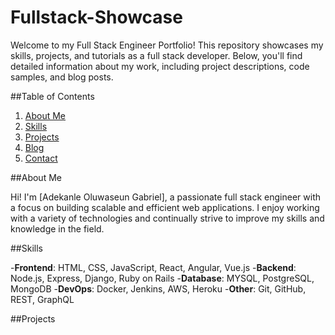 # Fullstack-Showcase

Welcome to my Full Stack Engineer Portfolio! This repository showcases my skills, projects, and tutorials as a full stack developer. 
Below, you'll find detailed information about my work, including project descriptions, code samples, and blog posts.

##Table of Contents

1. [About Me](#About-me)
2. [Skills](#skills)
3. [Projects](#projects)
4. [Blog](#blog)
5. [Contact](#contact)

##About Me 

Hi! I'm [Adekanle Oluwaseun Gabriel], a passionate full stack engineer with a focus on building scalable and efficient web applications. 
I enjoy working with a variety of technologies and continually strive to improve my skills and knowledge in the field.

##Skills

-**Frontend**: HTML, CSS, JavaScript, React, Angular, Vue.js
-**Backend**: Node.js, Express, Django, Ruby on Rails
-**Database**: MYSQL, PostgreSQL, MongoDB
-**DevOps**: Docker, Jenkins, AWS, Heroku
-**Other**: Git, GitHub, REST, GraphQL

##Projects



